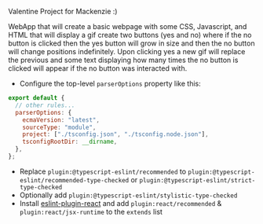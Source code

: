 Valentine Project for Mackenzie :)

WebApp that will create a basic webpage with some CSS, Javascript, and HTML that will display a gif create two buttons (yes and no) where if the no button is clicked then the yes button will grow in size and then the no button will change positions indefinitely. Upon clicking yes a new gif will replace the previous and some text displaying how many times the no button is clicked will appear if the no button was interacted with.


- Configure the top-level `parserOptions` property like this:

```js
export default {
  // other rules...
  parserOptions: {
    ecmaVersion: "latest",
    sourceType: "module",
    project: ["./tsconfig.json", "./tsconfig.node.json"],
    tsconfigRootDir: __dirname,
  },
};
```

- Replace `plugin:@typescript-eslint/recommended` to `plugin:@typescript-eslint/recommended-type-checked` or `plugin:@typescript-eslint/strict-type-checked`
- Optionally add `plugin:@typescript-eslint/stylistic-type-checked`
- Install [eslint-plugin-react](https://github.com/jsx-eslint/eslint-plugin-react) and add `plugin:react/recommended` & `plugin:react/jsx-runtime` to the `extends` list
